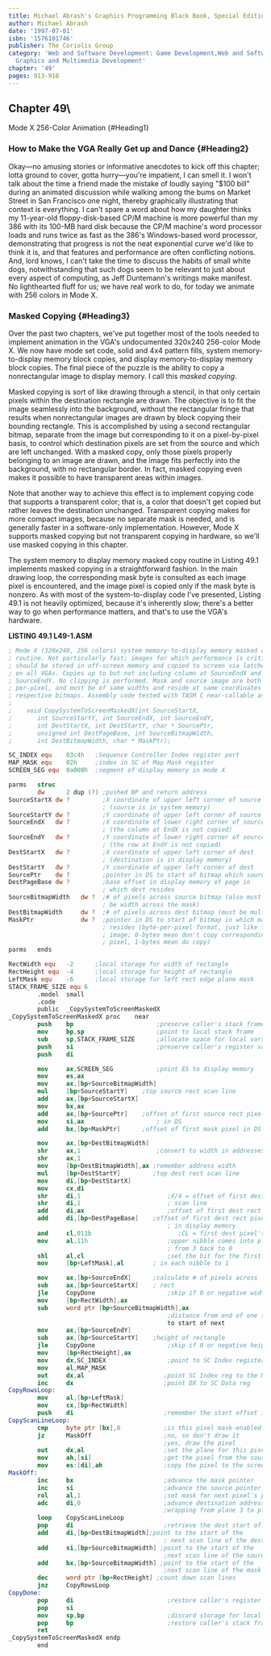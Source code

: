 ```yaml
---
title: Michael Abrash's Graphics Programming Black Book, Special Edition
author: Michael Abrash
date: '1997-07-01'
isbn: '1576101746'
publisher: The Coriolis Group
category: 'Web and Software Development: Game Development,Web and Software Development:
  Graphics and Multimedia Development'
chapter: '49'
pages: 913-918
---
```


## Chapter 49\
 Mode X 256-Color Animation {#Heading1}

### How to Make the VGA Really Get up and Dance {#Heading2}

Okay—no amusing stories or informative anecdotes to kick off this
chapter; lotta ground to cover, gotta hurry—you're impatient, I can
smell it. I won't talk about the time a friend made the mistake of
loudly saying "\$100 bill" during an animated discussion while walking
among the bums on Market Street in San Francisco one night, thereby
graphically illustrating that context is everything. I can't spare a
word about how my daughter thinks my 11-year-old floppy-disk-based CP/M
machine is more powerful than my 386 with its 100-MB hard disk because
the CP/M machine's word processor loads and runs twice as fast as the
386's Windows-based word processor, demonstrating that progress is not
the neat exponential curve we'd like to think it is, and that features
and performance are often conflicting notions. And, lord knows, I can't
take the time to discuss the habits of small white dogs, notwithstanding
that such dogs seem to be relevant to just about every aspect of
computing, as Jeff Duntemann's writings make manifest. No lighthearted
fluff for us; we have real work to do, for today we animate with 256
colors in Mode X.

### Masked Copying {#Heading3}

Over the past two chapters, we've put together most of the tools needed
to implement animation in the VGA's undocumented 320x240 256-color Mode
X. We now have mode set code, solid and 4x4 pattern fills, system
memory-to-display memory block copies, and display memory-to-display
memory block copies. The final piece of the puzzle is the ability to
copy a nonrectangular image to display memory. I call this *masked
copying*.

Masked copying is sort of like drawing through a stencil, in that only
certain pixels within the destination rectangle are drawn. The objective
is to fit the image seamlessly into the background, without the
rectangular fringe that results when nonrectangular images are drawn by
block copying their bounding rectangle. This is accomplished by using a
second rectangular bitmap, separate from the image but corresponding to
it on a pixel-by-pixel basis, to control which destination pixels are
set from the source and which are left unchanged. With a masked copy,
only those pixels properly belonging to an image are drawn, and the
image fits perfectly into the background, with no rectangular border. In
fact, masked copying even makes it possible to have transparent areas
within images.

Note that another way to achieve this effect is to implement copying
code that supports a transparent color; that is, a color that doesn't
get copied but rather leaves the destination unchanged. Transparent
copying makes for more compact images, because no separate mask is
needed, and is generally faster in a software-only implementation.
However, Mode X supports masked copying but not transparent copying in
hardware, so we'll use masked copying in this chapter.

The system memory to display memory masked copy routine in Listing 49.1
implements masked copying in a straightforward fashion. In the main
drawing loop, the corresponding mask byte is consulted as each image
pixel is encountered, and the image pixel is copied only if the mask
byte is nonzero. As with most of the system-to-display code I've
presented, Listing 49.1 is not heavily optimized, because it's
inherently slow; there's a better way to go when performance matters,
and that's to use the VGA's hardware.

**LISTING 49.1 L49-1.ASM**

```nasm
; Mode X (320x240, 256 colors) system memory-to-display memory masked copy
; routine. Not particularly fast; images for which performance is critical
; should be stored in off-screen memory and copied to screen via latches. Works
; on all VGAs. Copies up to but not including column at SourceEndX and row at
; SourceEndY. No clipping is performed. Mask and source image are both byte-
; per-pixel, and must be of same widths and reside at same coordinates in their
; respective bitmaps. Assembly code tested with TASM C near-callable as:
;
;    void CopySystemToScreenMaskedX(int SourceStartX,
;       int SourceStartY, int SourceEndX, int SourceEndY,
;       int DestStartX, int DestStartY, char * SourcePtr,
;       unsigned int DestPageBase, int SourceBitmapWidth,
;       int DestBitmapWidth, char * MaskPtr);

SC_INDEX equ    03c4h   ;Sequence Controller Index register port
MAP_MASK equ    02h     ;index in SC of Map Mask register
SCREEN_SEG equ  0a000h  ;segment of display memory in mode X

parms   struc
        dw      2 dup (?) ;pushed BP and return address
SourceStartX dw ?         ;X coordinate of upper left corner of source
                          ; (source is in system memory)
SourceStartY dw ?         ;Y coordinate of upper left corner of source
SourceEndX   dw ?         ;X coordinate of lower right corner of source
                          ; (the column at EndX is not copied)
SourceEndY   dw ?         ;Y coordinate of lower right corner of source
                          ; (the row at EndY is not copied)
DestStartX   dw ?         ;X coordinate of upper left corner of dest
                          ; (destination is in display memory)
DestStartY   dw ?         ;Y coordinate of upper left corner of dest
SourcePtr    dw ?         ;pointer in DS to start of bitmap which source resides
DestPageBase dw ?         ;base offset in display memory of page in
                          ; which dest resides
SourceBitmapWidth   dw ?  ;# of pixels across source bitmap (also must
                          ; be width across the mask)
DestBitmapWidth     dw ?  ;# of pixels across dest bitmap (must be multiple of 4)
MaskPtr             dw ?  ;pointer in DS to start of bitmap in which mask
                          ; resides (byte-per-pixel format, just like the source
                          ; image; 0-bytes mean don't copy corresponding source
                          ; pixel, 1-bytes mean do copy)
parms   ends

RectWidth equ   -2      ;local storage for width of rectangle
RectHeight equ  -4      ;local storage for height of rectangle
LeftMask equ    -6      ;local storage for left rect edge plane mask
STACK_FRAME_SIZE equ 6
        .model  small
        .code
        public  _CopySystemToScreenMaskedX
_CopySystemToScreenMaskedX proc    near
        push    bp                       ;preserve caller's stack frame
        mov     bp,sp                    ;point to local stack frame
        sub     sp,STACK_FRAME_SIZE      ;allocate space for local vars
        push    si                       ;preserve caller's register variables
        push    di

        mov     ax,SCREEN_SEG            ;point ES to display memory
        mov     es,ax
        mov     ax,[bp+SourceBitmapWidth]
        mul     [bp+SourceStartY]    ;top source rect scan line
        add     ax,[bp+SourceStartX]
        mov     bx,ax
        add     ax,[bp+SourcePtr]    ;offset of first source rect pixel
        mov     si,ax                    ; in DS
        add     bx,[bp+MaskPtr]      ;offset of first mask pixel in DS

        mov     ax,[bp+DestBitmapWidth]
        shr     ax,1                     ;convert to width in addresses
        shr     ax,1
        mov     [bp+DestBitmapWidth],ax ;remember address width
        mul     [bp+DestStartY]         ;top dest rect scan line
        mov     di,[bp+DestStartX]
        mov     cx,di
        shr     di,1                        ;X/4 = offset of first dest rect pixel in
        shr     di,1                        ; scan line
        add     di,ax                       ;offset of first dest rect pixel in page
        add     di,[bp+DestPageBase]    ;offset of first dest rect pixel
                                            ; in display memory
        and     cl,011b                        ;CL = first dest pixel's plane
        mov     al,11h                      ;upper nibble comes into play when plane wraps
                                            ; from 3 back to 0
        shl     al,cl                       ;set the bit for the first dest pixel's plane
        mov     [bp+LeftMask],al        ; in each nibble to 1

        mov     ax,[bp+SourceEndX]      ;calculate # of pixels across
        sub     ax,[bp+SourceStartX]    ; rect
        jle     CopyDone                    ;skip if 0 or negative width
        mov     [bp+RectWidth],ax
        sub     word ptr [bp+SourceBitmapWidth],ax
                                            ;distance from end of one source scan line
                                            to start of next
        mov     ax,[bp+SourceEndY]
        sub     ax,[bp+SourceStartY]    ;height of rectangle
        jle     CopyDone                    ;skip if 0 or negative height
        mov     [bp+RectHeight],ax
        mov     dx,SC_INDEX                 ;point to SC Index register
        mov     al,MAP_MASK
        out     dx,al                      ;point SC Index reg to the Map Mask
        inc     dx                         ;point DX to SC Data reg
CopyRowsLoop:
        mov     al,[bp+LeftMask]
        mov     cx,[bp+RectWidth]
        push    di                         ;remember the start offset in the dest
CopyScanLineLoop:
        cmp     byte ptr [bx],0            ;is this pixel mask-enabled?
        jz      MaskOff                    ;no, so don't draw it
                                           ;yes, draw the pixel
        out     dx,al                      ;set the plane for this pixel
        mov     ah,[si]                    ;get the pixel from the source
        mov     es:[di],ah                 ;copy the pixel to the screen
MaskOff:
        inc     bx                         ;advance the mask pointer
        inc     si                         ;advance the source pointer
        rol     al,1                       ;set mask for next pixel's plane
        adc     di,0                       ;advance destination address only when
                                           ;wrapping from plane 3 to plane 0
        loop    CopyScanLineLoop
        pop     di                         ;retrieve the dest start offset
        add     di,[bp+DestBitmapWidth];point to the start of the
                                           ; next scan line of the dest
        add     si,[bp+SourceBitmapWidth] ;point to the start of the
                                           ;next scan line of the source
        add     bx,[bp+SourceBitmapWidth] ;point to the start of the
                                           ;next scan line of the mask
        dec     word ptr [bp+RectHeight] ;count down scan lines
        jnz     CopyRowsLoop
CopyDone:
        pop     di                          ;restore caller's register variables
        pop     si
        mov     sp,bp                       ;discard storage for local variables
        pop     bp                          ;restore caller's stack frame
        ret
_CopySystemToScreenMaskedX endp
        end
```
